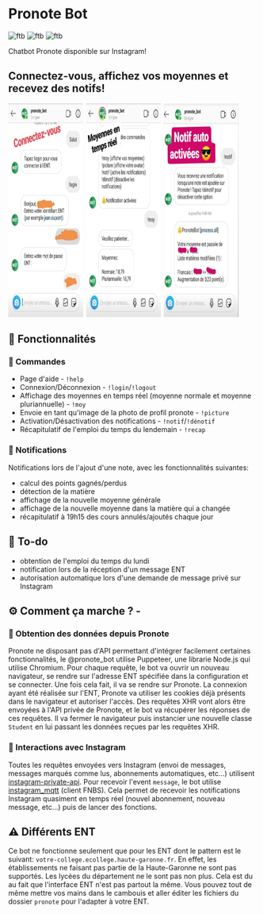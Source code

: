 # Pronote Bot

![ftb](https://forthebadge.com/images/badges/built-by-developers.svg)
![ftb](https://forthebadge.com/images/badges/made-with-javascript.svg)
![ftb](https://forthebadge.com/images/badges/built-with-love.svg)

Chatbot Pronote disponible sur Instagram!

## Connectez-vous, affichez vos moyennes et recevez des notifs!
<img src="./screenshots/login.jpg" style="margin-right: 2px;width: 30%;" height="430"></img>
<img src="./screenshots/moyennes.jpg" style="margin-right: 2px;width: 30%;" height="430"></img>
<img src="./screenshots/notifications.jpg" style="width: 30%;" height="430"></img>

## 💪 Fonctionnalités

### 💬 Commandes
* Page d'aide - `!help`
* Connexion/Déconnexion - `!login`/`!logout`
* Affichage des moyennes en temps réel (moyenne normale et moyenne pluriannuelle) - `!moy`
* Envoie en tant qu'image de la photo de profil pronote - `!picture`
* Activation/Désactivation des notifications - `!notif`/`!dénotif`
* Récapitulatif de l'emploi du temps du lendemain - `!recap`

### 🔔 Notifications
Notifications lors de l'ajout d'une note, avec les fonctionnalités suivantes:
* calcul des points gagnés/perdus
* détection de la matière
* affichage de la nouvelle moyenne générale
* affichage de la nouvelle moyenne dans la matière qui a changée
* récapitulatif à 19h15 des cours annulés/ajoutés chaque jour

## 📅 To-do

* obtention de l'emploi du temps du lundi
* notification lors de la réception d'un message ENT
* autorisation automatique lors d'une demande de message privé sur Instagram

## ⚙️ Comment ça marche ? - 

### 🎒 Obtention des données depuis Pronote

Pronote ne disposant pas d'API permettant d'intégrer facilement certaines fonctionnalités, le @pronote_bot utilise Puppeteer, une librarie Node.js qui utilise Chromium. Pour chaque requête, le bot va ouvrir un nouveau navigateur, se rendre sur l'adresse ENT spécifiée dans la configuration et se connecter. Une fois cela fait, il va se rendre sur Pronote. La connexion ayant été réalisée sur l'ENT, Pronote va utiliser les cookies déjà présents dans le navigateur et autoriser l'accès. Des requêtes XHR vont alors être envoyées à l'API privée de Pronote, et le bot va récupérer les réponses de ces requêtes. Il va fermer le navigateur puis instancier une nouvelle classe `Student` en lui passant les données reçues par les requêtes XHR.

### 💬 Interactions avec Instagram

Toutes les requêtes envoyées vers Instagram (envoi de messages, messages marqués comme lus, abonnements automatiques, etc...) utilisent [instagram-private-api](https://github.com/dilame/instagram-private-api). Pour recevoir l'event `message`, le bot utilise [instagram_mqtt](https://github.com/Nerixyz/instagram_mqtt) (client FNBS). Cela permet de recevoir les notifications Instagram quasiment en temps réel (nouvel abonnement, nouveau message, etc...) puis de lancer des fonctions.

## ⚠️ Différents ENT

Ce bot ne fonctionne seulement que pour les ENT dont le pattern est le suivant: `votre-college.ecollege.haute-garonne.fr`. En effet, les établissements ne faisant pas partie de la Haute-Garonne ne sont pas supportés. Les lycées du département ne le sont pas non plus. Cela est du au fait que l'interface ENT n'est pas partout la même. Vous pouvez tout de même mettre vos mains dans le cambouis et aller éditer les fichiers du dossier `pronote` pour l'adapter à votre ENT.
